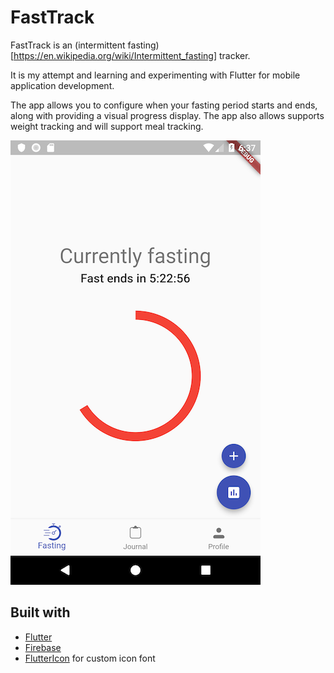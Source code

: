 # FastTrack

FastTrack is an (intermittent fasting)[https://en.wikipedia.org/wiki/Intermittent_fasting] tracker.

It is my attempt and learning and experimenting with Flutter for mobile application development.

The app allows you to configure when your fasting period starts and ends, along with providing a
visual progress display. The app also allows supports weight tracking and will support meal tracking.

![Main screen](assets/screen-example.png)
## Built with

* [Flutter](https://flutter.io)
* [Firebase](https://firebase.google.com/)
* [FlutterIcon](http://fluttericon.com/) for custom icon font